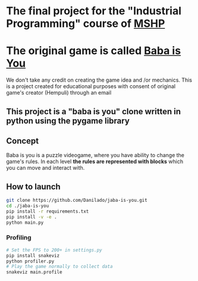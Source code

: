 # The final project for the "Industrial Programming" course of [MSHP](https://informatics.ru)

# The original game is called [Baba is You](https://store.steampowered.com/app/736260/Baba_Is_You/) 
We don't take any credit on creating the game idea and /or mechanics. This is a project created for educational purposes with consent of original game's creator (Hempuli) through an email

## This project is a "baba is you" clone written in python using the pygame library

## Concept

Baba is you is a puzzle videogame, where you have ability to change the game's rules. 
In each level **the rules are represented with blocks** which you can move and interact with.

## How to launch
```sh
git clone https://github.com/Danilado/jaba-is-you.git
cd ./jaba-is-you
pip install -r requirements.txt
pip install -v -e .
python main.py
```

### Profiling
```sh
# Set the FPS to 200+ in settings.py
pip install snakeviz
python profiler.py
# Play the game normally to collect data
snakeviz main.profile
```

